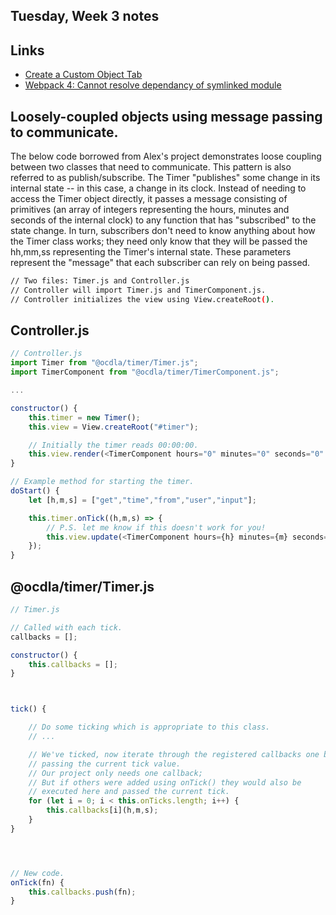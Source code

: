## Tuesday, Week 3 notes

## Links
* [Create a Custom Object Tab](https://help.salesforce.com/s/articleView?id=sf.creating_custom_object_tabs.htm&type=5)
* [Webpack 4: Cannot resolve dependancy of symlinked module](https://github.com/webpack/webpack/issues/8824)

## Loosely-coupled objects using message passing to communicate.
The below code borrowed from Alex's project demonstrates loose coupling between two classes that need to communicate.  This pattern is also referred to as publish/subscribe.  The Timer "publishes" some change in its internal state -- in this case, a change in its clock.  Instead of needing to access the Timer object directly, it passes a message consisting of primitives (an array of integers representing the hours, minutes and seconds of the internal clock) to any function that has "subscribed" to the state change.  In turn, subscribers don't need to know anything about how the Timer class works; they need only know that they will be passed the hh,mm,ss representing the Timer's internal state.  These parameters represent the "message" that each subscriber can rely on being passed.


```bash
// Two files: Timer.js and Controller.js
// Controller will import Timer.js and TimerComponent.js.
// Controller initializes the view using View.createRoot().
```

## Controller.js
```javascript
// Controller.js
import Timer from "@ocdla/timer/Timer.js";
import TimerComponent from "@ocdla/timer/TimerComponent.js";

...

constructor() {
    this.timer = new Timer();
    this.view = View.createRoot("#timer");

    // Initially the timer reads 00:00:00.
    this.view.render(<TimerComponent hours="0" minutes="0" seconds="0" />);
}

// Example method for starting the timer.
doStart() {
    let [h,m,s] = ["get","time","from","user","input"];

    this.timer.onTick((h,m,s) => {
        // P.S. let me know if this doesn't work for you!
        this.view.update(<TimerComponent hours={h} minutes={m} seconds={s} />);
    });
}
```

## @ocdla/timer/Timer.js
```javascript
// Timer.js

// Called with each tick.
callbacks = [];

constructor() {
    this.callbacks = [];
}



tick() {

    // Do some ticking which is appropriate to this class.
    // ...

    // We've ticked, now iterate through the registered callbacks one by one,
    // passing the current tick value.
    // Our project only needs one callback;
    // But if others were added using onTick() they would also be
    // executed here and passed the current tick.
    for (let i = 0; i < this.onTicks.length; i++) {
        this.callbacks[i](h,m,s);
    }
}




// New code.
onTick(fn) {
    this.callbacks.push(fn);
}
```